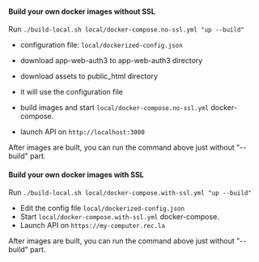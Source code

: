 #### Build your own docker images without SSL

Run `./build-local.sh local/docker-compose.no-ssl.yml "up --build"`

- configuration file: `local/dockerized-config.json`

- download app-web-auth3 to app-web-auth3 directory
- download assets to public_html directory
- it will use the configuration file 
- build images and start `local/docker-compose.no-ssl.yml` docker-compose.
- launch API on `http://localhost:3000`

After images are built, you can run the command above just without "--build" part.

#### Build your own docker images with SSL

Run `./build-local.sh local/docker-compose.with-ssl.yml "up --build"`

- Edit the config file `local/dockerized-config.json`
- Start `local/docker-compose.with-ssl.yml` docker-compose.
- Launch API on `https://my-computer.rec.la`

After images are built, you can run the command above just without "--build" part. 
